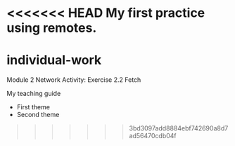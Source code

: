 <<<<<<< HEAD
My first practice using remotes.
=======
# individual-work
Module 2 Network Activity: Exercise 2.2 Fetch

My teaching guide

* First theme
* Second theme
>>>>>>> 3bd3097add8884ebf742690a8d7ad56470cdb04f

